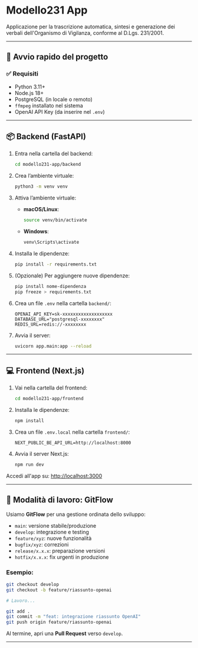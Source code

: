 # Modello231 App

Applicazione per la trascrizione automatica, sintesi e generazione dei verbali dell'Organismo di Vigilanza, conforme al D.Lgs. 231/2001.  

---

## 🚀 Avvio rapido del progetto

### ✅ Requisiti

- Python 3.11+
- Node.js 18+
- PostgreSQL (in locale o remoto)
- `ffmpeg` installato nel sistema
- OpenAI API Key (da inserire nel `.env`)

---

## 📦 Backend (FastAPI)

1. Entra nella cartella del backend:
   ```bash
   cd modello231-app/backend
   ```

2. Crea l’ambiente virtuale:
   ```bash
   python3 -m venv venv
   ```

3. Attiva l’ambiente virtuale:

   - **macOS/Linux**:
     ```bash
     source venv/bin/activate
     ```
   - **Windows**:
     ```bash
     venv\Scripts\activate
     ```

4. Installa le dipendenze:
   ```bash
   pip install -r requirements.txt
   ```

5. (Opzionale) Per aggiungere nuove dipendenze:
   ```bash
   pip install nome-dipendenza
   pip freeze > requirements.txt
   ```

6. Crea un file `.env` nella cartella `backend/`:
   ```
   OPENAI_API_KEY=sk-xxxxxxxxxxxxxxxxxxx
   DATABASE_URL="postgresql-xxxxxxxx"
   REDIS_URL=redis://-xxxxxxxx
   ```

7. Avvia il server:
   ```bash
   uvicorn app.main:app --reload
   ```

---

## 💻 Frontend (Next.js)

1. Vai nella cartella del frontend:
   ```bash
   cd modello231-app/frontend
   ```

2. Installa le dipendenze:
   ```bash
   npm install
   ```

3. Crea un file `.env.local` nella cartella `frontend/`:
   ```
   NEXT_PUBLIC_BE_API_URL=http://localhost:8000
   ```

4. Avvia il server Next.js:
   ```bash
   npm run dev
   ```

Accedi all'app su: [http://localhost:3000](http://localhost:3000)

---

## 🌱 Modalità di lavoro: GitFlow

Usiamo **GitFlow** per una gestione ordinata dello sviluppo:

- `main`: versione stabile/produzione
- `develop`: integrazione e testing
- `feature/xyz`: nuove funzionalità
- `bugfix/xyz`: correzioni
- `release/x.x.x`: preparazione versioni
- `hotfix/x.x.x`: fix urgenti in produzione

### Esempio:

```bash
git checkout develop
git checkout -b feature/riassunto-openai

# Lavoro...

git add .
git commit -m "feat: integrazione riassunto OpenAI"
git push origin feature/riassunto-openai
```

Al termine, apri una **Pull Request** verso `develop`.

---
